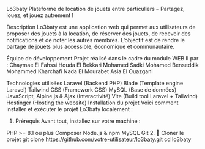 Lo3baty
Plateforme de location de jouets entre particuliers – Partagez, louez, et jouez autrement !

Description
Lo3baty est une application web qui permet aux utilisateurs de proposer des jouets à la location, de réserver des jouets, de recevoir des notifications et de noter les autres membres.
L’objectif est de rendre le partage de jouets plus accessible, économique et communautaire.

Équipe de développement
Projet réalisé dans le cadre du module WEB II par :
Chaymae El Fahssi
Houda El Bekkari
Mohamed Sadki
Mohamed Benseddik
Mohammed Kharchafi
Nada El Mourabet
Asia El Ouazgani


Technologies utilisées
Laravel (Backend PHP)
Blade (Template engine Laravel)
Tailwind CSS (Framework CSS)
MySQL (Base de données)
JavaScript, Alpine.js & Ajax (Interactivité)
Vite (Build tool Laravel + Tailwind)
Hostinger (Hosting the website)
Installation du projet
Voici comment installer et exécuter le projet Lo3baty localement :

1. Prérequis
Avant tout, installez sur votre machine :

PHP >= 8.1 ou plus
Composer
Node.js & npm
MySQL
Git
2. 🔁 Cloner le projet
git clone https://github.com/votre-utilisateur/lo3baty.git
cd lo3baty
